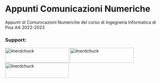 # Appunti Comunicazioni Numeriche 
Appunti di Comunicazioni Numeriche del corso di Ingegneria Informatica di Pisa AA 2022-2023

<h3 align="left">Support:</h3>
<p><a href="https://www.buymeacoffee.com/ilnerdchuck"> <img align="left" src="https://cdn.buymeacoffee.com/buttons/v2/default-yellow.png" height="50" width="210" alt="ilnerdchuck" /></a><a href="https://ko-fi.com/ilnerdchuck"> <img align="left" src="https://cdn.ko-fi.com/cdn/kofi3.png?v=3" height="50" width="210" alt="ilnerdchuck" /></a><a href="https://paypal.me/ilnerdchuck"> <img align="left" src="https://www.paypalobjects.com/paypal-ui/logos/svg/paypal-mark-monotone-transparent.svg" height="50" width="210" alt="ilnerdchuck" /></a>
</p><br><br>
